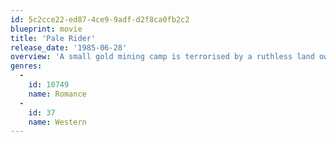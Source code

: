 ```yaml
---
id: 5c2cce22-ed87-4ce9-9adf-d2f8ca0fb2c2
blueprint: movie
title: 'Pale Rider'
release_date: '1985-06-28'
overview: 'A small gold mining camp is terrorised by a ruthless land owner wanting to take their land. Clint Eastwood arrives riding a pale horse just as a young girl is praying to God to help the miners. He is revealed to be a preacher with mysterious and possible otherworldly origins who teams up with the miners to defeat the land owner and the corrupt sheriff.'
genres:
  -
    id: 10749
    name: Romance
  -
    id: 37
    name: Western
---
```

